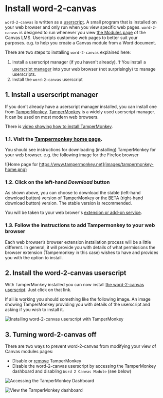# Install word-2-canvas

```word-2-canvas``` is written as a [userscript](https://en.wikipedia.org/wiki/Userscript). A small program that is installed on your web browser and only run when you view specific web pages.  ```word-2-canvas``` is designed to run whenever you view [the Modules page](https://community.canvaslms.com/t5/Instructor-Guide/How-do-I-use-the-Modules-Index-Page/ta-p/926) of the Canvas LMS. Userscripts customise web pages to better suit your purposes. e.g. to help you create a Canvas module from a Word document.

There are two steps to installing ```word-2-canvas``` explained here:
1. Install a userscript manager (if you haven't already).
   :question: You install a [userscript manager](https://en.wikipedia.org/wiki/Userscript_manager) into your web browser (not surprisingly) to manage userscripts. 
1. Install the ```word-2-canvas``` userscript

## 1. Install a userscript manager

If you don't already have a userscript manager installed, you can install one from [TamperMonkey](https://www.tampermonkey.net/).  [TamperMonkey](https://www.tampermonkey.net/) is a widely used userscript manager. It can be used on most modern web browsers. 

There is [video showing how to install TamperMonkey](https://www.tampermonkey.net/faq.php#Q100).

### 1.1. Visit the [Tampermonkey home page](https://www.tampermonkey.net/).

You should see instructions for downloading (installing) TamperMonkey for your web browser. e.g. the following image for the Firefox browser

![Home page for https://www.tampermonkey.net](images/tampermonkey-home.png)

### 1.2. Click on the left-hand _Download_ button

As shown above, you can choose to download the stable (left-hand download button) version of TamperMonkey or the BETA (right-hand download button) version. The stable version is recommended.

You will be taken to your web brower's [extension or add-on service](https://en.wikipedia.org/wiki/Browser_extension).

### 1.3. Follow the instructions to add Tampermonkey to your web browser

Each web browser’s browser extension installation process will be a little different. In general, it will provide you with details of what permissions the browser extension (Tampemonkey in this case) wishes to have and provides you with the option to install.

## 2. Install the word-2-canvas userscript

With TamperMonkey installed you can now install [the word-2-canvas userscript](https://github.com/djplaner/word-to-canvas-module/raw/main/release/word2canvas.user.js). Just click on that link.

If all is working you should something like the following image. An image showing TamperMonkey providing you with details of the userscript and asking if you wish to install it.

![Installing word-2-canvas userscript with TamperMonkey](images/install-word-2-canvas.png)

## 3. Turning word-2-canvas off

There are two ways to prevent word-2-canvas from modifying your view of Canvas modules pages:
- Disable or [remove](https://www.tampermonkey.net/#removal) TamperMonkey 
- Disable the word-2-canvas userscript by accessing the TamperMonkey dashboard and disabling ```Word 2 Canvas Module``` (see below)

![Accessing the TamperMonkey Dashboard](images/tampemonkey-dashboard.png)

![View the TamperMonkey dashboard](images/dashboard.png)
